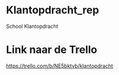 # Klantopdracht_rep
School Klantopdracht

# Link naar de Trello
https://trello.com/b/NE5bktvb/klantopdracht